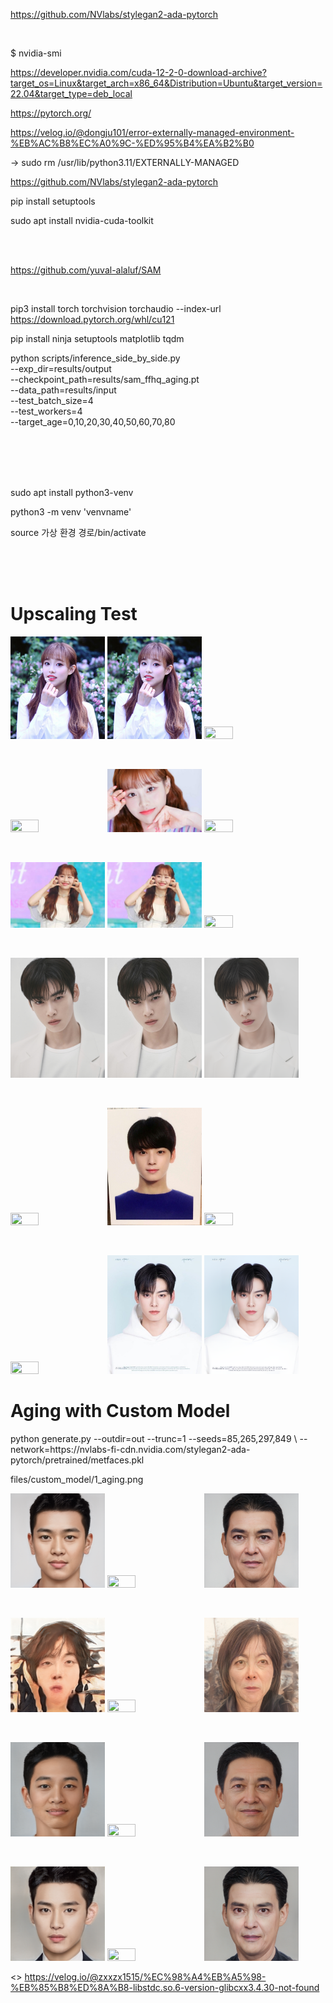 
https://github.com/NVlabs/stylegan2-ada-pytorch

<br>

$ nvidia-smi

https://developer.nvidia.com/cuda-12-2-0-download-archive?target_os=Linux&target_arch=x86_64&Distribution=Ubuntu&target_version=22.04&target_type=deb_local

https://pytorch.org/

https://velog.io/@dongju101/error-externally-managed-environment-%EB%AC%B8%EC%A0%9C-%ED%95%B4%EA%B2%B0

 -> sudo rm /usr/lib/python3.11/EXTERNALLY-MANAGED

https://github.com/NVlabs/stylegan2-ada-pytorch

pip install setuptools

sudo apt install nvidia-cuda-toolkit

<br><br>

https://github.com/yuval-alaluf/SAM

<br>

pip3 install torch torchvision torchaudio --index-url https://download.pytorch.org/whl/cu121

pip install ninja setuptools matplotlib tqdm

python scripts/inference_side_by_side.py \
--exp_dir=results/output \
--checkpoint_path=results/sam_ffhq_aging.pt \
--data_path=results/input \
--test_batch_size=4 \
--test_workers=4 \
--target_age=0,10,20,30,40,50,60,70,80


<br><br><br><br>

sudo apt install python3-venv

python3 -m venv 'venvname'

source 가상 환경 경로/bin/activate


<br><br><br>
<h1> 
 Upscaling Test
</h1>
<p float="left">
 <img src = "files/1.jpeg" width="30%" height="30%">
 <img src = "files/1_downscaled.jpg" width="30%" height="30%">
 <img src = "files/1_upscaled.png" width="30%" height="30%">
</p>
<br>
<p float="left">
 <img src = "files/2.jpeg" width="30%" height="30%">
 <img src = "files/2_downscaled.jpg" width="30%" height="30%">
 <img src = "files/2_upscaled.png" width="30%" height="30%">
</p>
<br>
<p float="left">
 <img src = "files/3.jpeg" width="30%" height="30%">
 <img src = "files/3_downscaled.jpg" width="30%" height="30%">
 <img src = "files/3_upscaled.png" width="30%" height="30%">
</p>
<br>
<p float="left">
 <img src = "files/4.jpeg" width="30%" height="30%">
 <img src = "files/4_downscaled.jpg" width="30%" height="30%">
 <img src = "files/4_upscaled.png" width="30%" height="30%">
</p>
<br>
<p float="left">
 <img src = "files/5.jpeg" width="30%" height="30%">
 <img src = "files/5_downscaled.jpg" width="30%" height="30%">
 <img src = "files/5_upscaled.png" width="30%" height="30%">
</p>
<br>
<p float="left">
 <img src = "files/6.jpeg" width="30%" height="30%">
 <img src = "files/6_downscaled.jpg" width="30%" height="30%">
 <img src = "files/6_upscaled.png" width="30%" height="30%">
</p>

<h1>
 Aging with Custom Model
</h1>
python generate.py --outdir=out --trunc=1 --seeds=85,265,297,849 \
    --network=https://nvlabs-fi-cdn.nvidia.com/stylegan2-ada-pytorch/pretrained/metfaces.pkl

files/custom_model/1_aging.png

<p float="left">
 <img src = "files/custom_model/1_source.png" width="30%" height="30%">
 <img src = "files/custom_model/1_upscaled.png" width="30%" height="30%">
 <img src = "files/custom_model/1_aging.png" width="30%" height="30%">
</p>
<br>
<p float="left">
 <img src = "files/custom_model/2_source.png" width="30%" height="30%">
 <img src = "files/custom_model/2_upscaled.png" width="30%" height="30%">
 <img src = "files/custom_model/2_aging.png" width="30%" height="30%">
</p>
<br>
<p float="left">
 <img src = "files/custom_model/3_source.png" width="30%" height="30%">
 <img src = "files/custom_model/3_upscaled.png" width="30%" height="30%">
 <img src = "files/custom_model/3_aging.png" width="30%" height="30%">
</p>
<br>
<p float="left">
 <img src = "files/custom_model/4_source.png" width="30%" height="30%">
 <img src = "files/custom_model/4_upscaled.png" width="30%" height="30%">
 <img src = "files/custom_model/4_aging.png" width="30%" height="30%">
</p>
    
<>
https://velog.io/@zxxzx1515/%EC%98%A4%EB%A5%98-%EB%85%B8%ED%8A%B8-libstdc.so.6-version-glibcxx3.4.30-not-found
